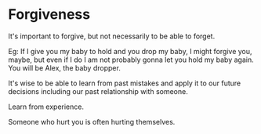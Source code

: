 # Forgiveness 

It's important to forgive, but not necessarily to be able to forget.

Eg: If I give you my baby to hold and you drop my baby, I might forgive you, maybe, but even if I do I am not probably gonna let you hold my baby again. You will be Alex, the baby dropper. 

It's wise to be able to learn from past mistakes and apply it to our future decisions including our past relationship with someone.

Learn from experience.

Someone who hurt you is often hurting themselves.
